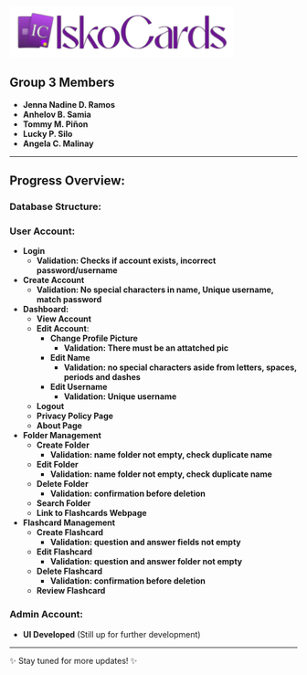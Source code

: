 ![IskoCards Logo](https://github.com/jennarms/IskoCards/blob/main/assets/LogoHeader.png)

## Group 3 Members

- **Jenna Nadine D. Ramos**
- **Anhelov B. Samia**
- **Tommy M. Piñon**
- **Lucky P. Silo**
- **Angela C. Malinay**

---

## Progress Overview:

### Database Structure:

### **User Account**:
- **Login**
    - **Validation: Checks if account exists, incorrect password/username**
- **Create Account**
    - **Validation: No special characters in name, Unique username, match password**
- **Dashboard:**
    - **View Account**
    - **Edit Account**:
        - **Change Profile Picture**
            - **Validation: There must be an attatched pic**
        - **Edit Name**
            - **Validation: no special characters aside from letters, spaces, periods and dashes**
        - **Edit Username**
            - **Validation: Unique username**
    - **Logout**
    - **Privacy Policy Page**
    - **About Page**
- **Folder Management**
    - **Create Folder**
        - **Validation: name folder not empty, check duplicate name**
    - **Edit Folder**
        - **Validation: name folder not empty, check duplicate name**
    - **Delete Folder**
        - **Validation: confirmation before deletion**
    - **Search Folder**
    - **Link to Flashcards Webpage**
- **Flashcard Management**
    - **Create Flashcard**
        - **Validation: question and answer fields not empty**
    - **Edit Flashcard**
        - **Validation: question and answer folder not empty**
    - **Delete Flashcard**
        - **Validation: confirmation before deletion**
    - **Review Flashcard**

### Admin Account:
- **UI Developed** (Still up for further development)

---

✨ Stay tuned for more updates! ✨
